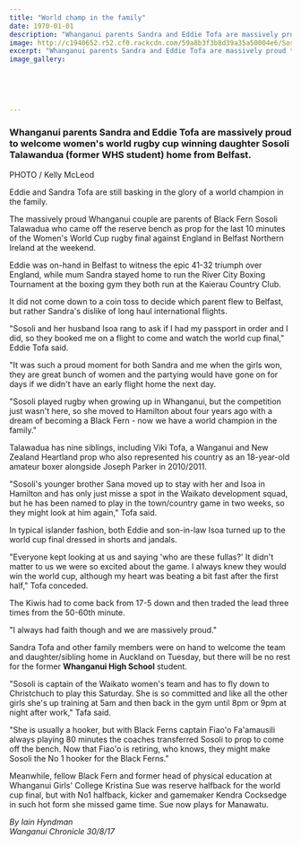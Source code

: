 ```yaml
---
title: "World champ in the family"
date: 1970-01-01
description: "Whanganui parents Sandra and Eddie Tofa are massively proud to welcome women's world rugby cup winning daughter Sosoli Talawandua..."
image: http://c1940652.r52.cf0.rackcdn.com/59a8b3f3b8d39a35a50004e6/Sosoli-world-champ-August-2017.jpg
excerpt: "Whanganui parents Sandra and Eddie Tofa are massively proud to welcome women's world rugby cup winning daughter Sosoli Talawandua (former WHS student) home from Belfast."
image_gallery:
    
    
    
    
    
---
```


<h3><span><strong>Whanganui parents Sandra and Eddie Tofa are massively proud to welcome women's world rugby cup winning daughter Sosoli Talawandua (former WHS student) home from Belfast.</strong></span></h3>
<p><span>PHOTO / Kelly McLeod</span></p>
<p class="element element-paragraph">Eddie and Sandra Tofa are still basking in the glory of a world champion in the family.</p>
<p class="element element-paragraph">The massively proud Whanganui couple are parents of Black Fern Sosoli Talawadua who came off the reserve bench as prop for the last 10 minutes of the Women's World Cup rugby final against England in Belfast Northern Ireland at the weekend.</p>
<p class="element element-paragraph">Eddie was on-hand in Belfast to witness the epic 41-32 triumph over England, while mum Sandra stayed home to run the River City Boxing Tournament at the boxing gym they both run at the Kaierau Country Club.</p>
<p class="element element-paragraph">It did not come down to a coin toss to decide which parent flew to Belfast, but rather Sandra's dislike of long haul international flights.</p>
<p class="element element-paragraph">"Sosoli and her husband Isoa rang to ask if I had my passport in order and I did, so they booked me on a flight to come and watch the world cup final," Eddie Tofa said.</p>
<p class="element element-paragraph">"It was such a proud moment for both Sandra and me when the girls won, they are great bunch of women and the partying would have gone on for days if we didn't have an early flight home the next day.</p>
<p class="element element-paragraph">"Sosoli played rugby when growing up in Whanganui, but the competition just wasn't here, so she moved to Hamilton about four years ago with a dream of becoming a Black Fern - now we have a world champion in the family."</p>
<p class="element element-paragraph">Talawadua has nine siblings, including Viki Tofa, a Wanganui and New Zealand Heartland prop who also represented his country as an 18-year-old amateur boxer alongside Joseph Parker in 2010/2011.</p>
<p class="element element-paragraph">"Sosoli's younger brother Sana moved up to stay with her and Isoa in Hamilton and has only just misse a spot in the Waikato development squad, but he has been named to play in the town/country game in two weeks, so they might look at him again," Tofa said.</p>
<p class="element element-paragraph">In typical islander fashion, both Eddie and son-in-law Isoa turned up to the world cup final dressed in shorts and jandals.</p>
<p class="element element-paragraph">"Everyone kept looking at us and saying 'who are these fullas?' It didn't matter to us we were so excited about the game. I always knew they would win the world cup, although my heart was beating a bit fast after the first half," Tofa conceded.</p>
<p class="element element-paragraph">The Kiwis had to come back from 17-5 down and then traded the lead three times from the 50-60th minute.</p>
<p class="element element-paragraph">"I always had faith though and we are massively proud."</p>
<p class="element element-paragraph">Sandra Tofa and other family members were on hand to welcome the team and daughter/sibling home in Auckland on Tuesday, but there will be no rest for the former <strong>Whanganui High School</strong> student.</p>
<p class="element element-paragraph">"Sosoli is captain of the Waikato women's team and has to fly down to Christchuch to play this Saturday. She is so committed and like all the other girls she's up training at 5am and then back in the gym until 8pm or 9pm at night after work," Tafa said.</p>
<p class="element element-paragraph">"She is usually a hooker, but with Black Ferns captain Fiao'o Fa'amausili always playing 80 minutes the coaches transferred Sosoli to prop to come off the bench. Now that Fiao'o is retiring, who knows, they might make Sosoli the No 1 hooker for the Black Ferns."</p>
<p class="element element-paragraph">Meanwhile, fellow Black Fern and former head of physical education at Whanganui Girls' College Kristina Sue was reserve halfback for the world cup final, but with No1 halfback, kicker and gamemaker Kendra Cocksedge in such hot form she missed game time. Sue now plays for Manawatu.</p>
<p class="element element-paragraph"><em>By Iain Hyndman</em><br /><em>Wanganui Chronicle 30/8/17</em></p>

